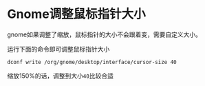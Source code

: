 # Gnome调整鼠标指针大小


gnome如果调整了缩放，鼠标指针的大小不会跟着变，需要自定义大小。

运行下面的命令即可调整鼠标指针大小
```
dconf write /org/gnome/desktop/interface/cursor-size 40
```
缩放150%的话，调整到大小`40`比较合适
